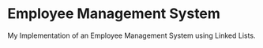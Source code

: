 # Employee Management System
My Implementation of an Employee Management System using Linked Lists.
